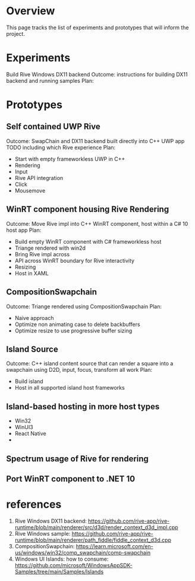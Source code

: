 # Overview
This page tracks the list of experiments and prototypes that will inform the project.

# Experiments

Build Rive Windows DX11 backend
Outcome: instructions for building DX11 backend and running samples
Plan:


# Prototypes

## Self contained UWP Rive
Outcome: SwapChain and DX11 backend built directly into C++ UWP app
TODO including which Rive experience
Plan:
- Start with empty frameworkless UWP in C++
- Rendering
- Input
- Rive API integration
- Click
- Mousemove


## WinRT component housing Rive Rendering
Outcome: Move Rive impl into C++ WinRT component, host within a C# 10 host app
Plan:
- Build empty WinRT component with C# frameworkless host
- Triange rendered with win2d
- Bring Rive impl across
- API across WinRT boundary for Rive interactivity
- Resizing
- Host in XAML



## CompositionSwapchain
Outcome:  Triange rendered using CompositionSwapchain
Plan:
- Naive approach
- Optimize non animating case to delete backbuffers
- Optimize resize to use progressive buffer sizing

## Island Source
Outcome: C++ island content source that can render a square into a swapchain using D2D, input, focus, transform all work
Plan:
- Build island
- Host in all supported island host frameworks

## Island-based hosting in more host types
- Win32
- WinUI3
- React Native
- 

## Spectrum usage of Rive for rendering 
## Port WinRT component to .NET 10

# references
1. Rive Windows DX11 backend: https://github.com/rive-app/rive-runtime/blob/main/renderer/src/d3d/render_context_d3d_impl.cpp
2. Rive Windows sample: https://github.com/rive-app/rive-runtime/blob/main/renderer/path_fiddle/fiddle_context_d3d.cpp
3. CompositionSwapchain: https://learn.microsoft.com/en-us/windows/win32/comp_swapchain/comp-swapchain
4. Windows UI Islands: how to consume: https://github.com/microsoft/WindowsAppSDK-Samples/tree/main/Samples/Islands
